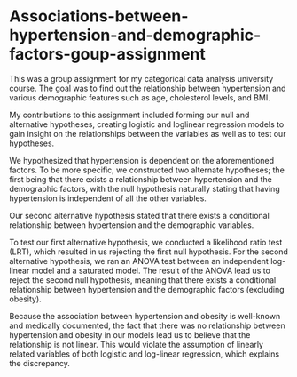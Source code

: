 # Associations-between-hypertension-and-demographic-factors-goup-assignment
This was a group assignment for my categorical data analysis university course. The goal was to find out the relationship between hypertension and various demographic features such as age, cholesterol levels, and BMI. 

My contributions to this assignment included forming our null and alternative hypotheses, creating logistic and loglinear regression models to gain insight on the relationships between the variables as well as to test our hypotheses.

We hypothesized that hypertension is dependent on the aforementioned factors.
To be more specific, we constructed two alternate hypotheses; the first being that there exists a relationship between hypertension and the demographic factors, with the null hypothesis naturally stating that having hypertension is independent of all the other variables.

Our second alternative hypothesis stated that there exists a conditional relationship between hypertension and the demographic variables.

To test our first alternative hypothesis, we conducted a likelihood ratio test (LRT), which resulted in us rejecting the first null hypothesis. For the second alternative hypothesis, we ran an ANOVA test between an independent log-linear model and a saturated model. The result of the ANOVA lead us to reject the second null hypothesis, meaning that there exists a conditional relationship between hypertension and the demographic factors (excluding obesity).

Because the association between hypertension and obesity is well-known and medically documented, the fact that there was no relationship between hypertension and obesity in our models lead us to believe that the relationship is not linear. This would violate the assumption of linearly related variables of both logistic and log-linear regression, which explains the discrepancy.


  


